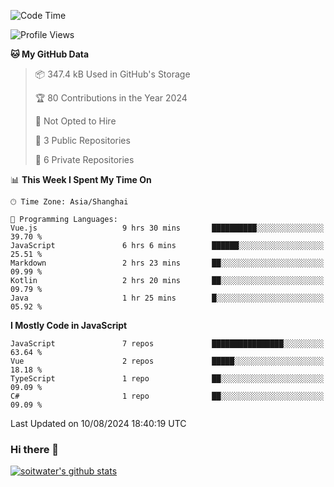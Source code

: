<!--START_SECTION:waka-->
![Code Time](http://img.shields.io/badge/Code%20Time-3%2C846%20hrs%2045%20mins-blue)

![Profile Views](http://img.shields.io/badge/Profile%20Views-0-blue)

**🐱 My GitHub Data** 

> 📦 347.4 kB Used in GitHub's Storage 
 > 
> 🏆 80 Contributions in the Year 2024
 > 
> 🚫 Not Opted to Hire
 > 
> 📜 3 Public Repositories 
 > 
> 🔑 6 Private Repositories 
 > 
📊 **This Week I Spent My Time On** 

```text
🕑︎ Time Zone: Asia/Shanghai

💬 Programming Languages: 
Vue.js                   9 hrs 30 mins       ██████████░░░░░░░░░░░░░░░   39.70 % 
JavaScript               6 hrs 6 mins        ██████░░░░░░░░░░░░░░░░░░░   25.51 % 
Markdown                 2 hrs 23 mins       ██░░░░░░░░░░░░░░░░░░░░░░░   09.99 % 
Kotlin                   2 hrs 20 mins       ██░░░░░░░░░░░░░░░░░░░░░░░   09.79 % 
Java                     1 hr 25 mins        █░░░░░░░░░░░░░░░░░░░░░░░░   05.92 % 
```

**I Mostly Code in JavaScript** 

```text
JavaScript               7 repos             ████████████████░░░░░░░░░   63.64 % 
Vue                      2 repos             █████░░░░░░░░░░░░░░░░░░░░   18.18 % 
TypeScript               1 repo              ██░░░░░░░░░░░░░░░░░░░░░░░   09.09 % 
C#                       1 repo              ██░░░░░░░░░░░░░░░░░░░░░░░   09.09 % 
```




 Last Updated on 10/08/2024 18:40:19 UTC
<!--END_SECTION:waka-->

### Hi there 👋
[![soitwater's github stats](https://github-readme-stats.vercel.app/api?username=soitwater)](https://github.com/soitwater/github-readme-stats)
